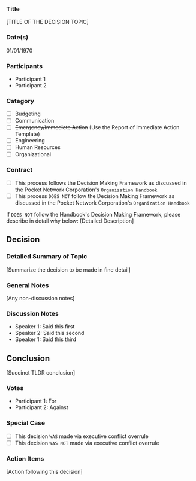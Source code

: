 ### Title 
[TITLE OF THE DECISION TOPIC]
### Date(s)
01/01/1970
### Participants
- Participant 1
- Participant 2
### Category
- [ ] Budgeting
- [ ] Communication
- [ ] ~~Emergency/Immediate Action~~ (Use the Report of Immediate Action Template)
- [ ] Engineering
- [ ] Human Resources
- [ ] Organizational
### Contract
- [ ] This process follows the Decision Making Framework as discussed in the Pocket Network Corporation's `Organization Handbook`
- [ ] This process `DOES NOT` follow the Decision Making Framework as discussed in the Pocket Network Corporation's `Organization Handbook`

If `DOES NOT` follow the Handbook's Decision Making Framework, please describe in detail why below:
[Detailed Description]
## Decision
### Detailed Summary of Topic
[Summarize the decision to be made in fine detail]


### General Notes
[Any non-discussion notes]
### Discussion Notes
- Speaker 1: Said this first
- Speaker 2: Said this second
- Speaker 1: Said this third
## Conclusion
[Succinct TLDR conclusion]
### Votes
- Participant 1: For
- Participant 2: Against
### Special Case
- [ ] This decision `WAS` made via executive conflict overrule
- [ ] This decision `WAS NOT` made via executive conflict overrule
### Action Items
[Action following this decision]
